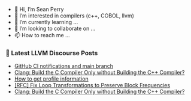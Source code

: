 - 👋 Hi, I’m Sean Perry
- 👀 I’m interested in compilers (c++, COBOL, llvm)
- 🌱 I’m currently learning ...
- 💞️ I’m looking to collaborate on ...
- 📫 How to reach me ...

<!---
s66perry/s66perry is a ✨ special ✨ repository because its `README.md` (this file) appears on your GitHub profile.
You can click the Preview link to take a look at your changes.
--->
### 📕 Latest LLVM Discourse Posts

<!-- DISCOURSE-LLVM:START -->
- [GitHub CI notifications and main branch](https://discourse.llvm.org/t/github-ci-notifications-and-main-branch/85868#post_11)
- [Clang: Build the C Compiler Only without Building the C++ Compiler?](https://discourse.llvm.org/t/clang-build-the-c-compiler-only-without-building-the-c-compiler/86118#post_3)
- [How to get profile information](https://discourse.llvm.org/t/how-to-get-profile-information/85993#post_5)
- [[RFC] Fix Loop Transformations to Preserve Block Frequencies](https://discourse.llvm.org/t/rfc-fix-loop-transformations-to-preserve-block-frequencies/85785?page=3#post_50)
- [Clang: Build the C Compiler Only without Building the C++ Compiler?](https://discourse.llvm.org/t/clang-build-the-c-compiler-only-without-building-the-c-compiler/86118#post_2)
<!-- DISCOURSE-LLVM:END -->
